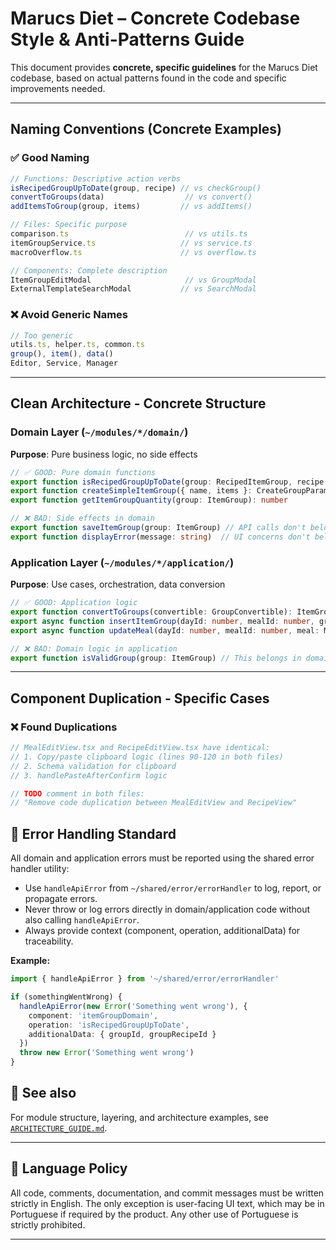 # Marucs Diet – Concrete Codebase Style & Anti-Patterns Guide

This document provides **concrete, specific guidelines** for the Marucs Diet codebase, based on actual patterns found in the code and specific improvements needed.

---

## **Naming Conventions (Concrete Examples)**

### ✅ Good Naming
```typescript
// Functions: Descriptive action verbs
isRecipedGroupUpToDate(group, recipe) // vs checkGroup()
convertToGroups(data)                  // vs convert()
addItemsToGroup(group, items)         // vs addItems()

// Files: Specific purpose
comparison.ts                          // vs utils.ts
itemGroupService.ts                   // vs service.ts
macroOverflow.ts                      // vs overflow.ts

// Components: Complete description
ItemGroupEditModal                     // vs GroupModal
ExternalTemplateSearchModal           // vs SearchModal
```

### ❌ Avoid Generic Names
```typescript
// Too generic
utils.ts, helper.ts, common.ts
group(), item(), data()
Editor, Service, Manager
```

---

## **Clean Architecture - Concrete Structure**

### Domain Layer (`~/modules/*/domain/`)
**Purpose**: Pure business logic, no side effects
```typescript
// ✅ GOOD: Pure domain functions
export function isRecipedGroupUpToDate(group: RecipedItemGroup, recipe: Recipe): boolean
export function createSimpleItemGroup({ name, items }: CreateGroupParams): SimpleItemGroup
export function getItemGroupQuantity(group: ItemGroup): number

// ❌ BAD: Side effects in domain
export function saveItemGroup(group: ItemGroup) // API calls don't belong here
export function displayError(message: string)  // UI concerns don't belong here
```

### Application Layer (`~/modules/*/application/`)
**Purpose**: Use cases, orchestration, data conversion
```typescript
// ✅ GOOD: Application logic
export function convertToGroups(convertible: GroupConvertible): ItemGroup[]
export async function insertItemGroup(dayId: number, mealId: number, group: ItemGroup)
export async function updateMeal(dayId: number, mealId: number, meal: Meal)

// ❌ BAD: Domain logic in application
export function isValidGroup(group: ItemGroup) // This belongs in domain
```

---

## **Component Duplication - Specific Cases**

### ❌ Found Duplications
```typescript
// MealEditView.tsx and RecipeEditView.tsx have identical:
// 1. Copy/paste clipboard logic (lines 90-120 in both files)
// 2. Schema validation for clipboard
// 3. handlePasteAfterConfirm logic

// TODO comment in both files:
// "Remove code duplication between MealEditView and RecipeView"
```


## 🛑 Error Handling Standard

All domain and application errors must be reported using the shared error handler utility:

- Use `handleApiError` from `~/shared/error/errorHandler` to log, report, or propagate errors.
- Never throw or log errors directly in domain/application code without also calling `handleApiError`.
- Always provide context (component, operation, additionalData) for traceability.

**Example:**
```typescript
import { handleApiError } from '~/shared/error/errorHandler'

if (somethingWentWrong) {
  handleApiError(new Error('Something went wrong'), {
    component: 'itemGroupDomain',
    operation: 'isRecipedGroupUpToDate',
    additionalData: { groupId, groupRecipeId }
  })
  throw new Error('Something went wrong')
}
```

## 📖 See also

For module structure, layering, and architecture examples, see [`ARCHITECTURE_GUIDE.md`](./ARCHITECTURE_GUIDE.md).

---

## 🚫 Language Policy

All code, comments, documentation, and commit messages must be written strictly in English. The only exception is user-facing UI text, which may be in Portuguese if required by the product. Any other use of Portuguese is strictly prohibited.

---
